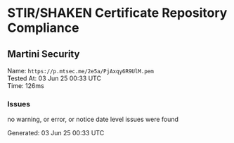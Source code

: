 # STIR/SHAKEN Certificate Repository Compliance

## Martini Security

Name: `https://p.mtsec.me/2e5a/PjAxqy6R9UlM.pem`\
Tested At: 03 Jun 25 00:33 UTC\
Time: 126ms

### Issues

no warning, or error, or notice date level issues were found

Generated: 03 Jun 25 00:33 UTC